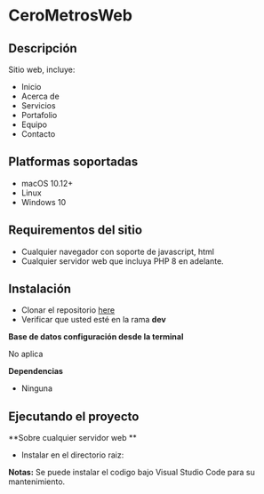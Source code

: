 # CeroMetrosWeb
## Descripción

Sitio web, incluye:
- Inicio
- Acerca de
- Servicios
- Portafolio
- Equipo
- Contacto


Platformas soportadas
-------------------

- macOS 10.12+
- Linux
- Windows 10

Requirementos del sitio
-------------------

- Cualquier navegador con soporte de javascript, html
- Cualquier servidor web que incluya PHP 8 en adelante.

## Instalación

- Clonar el repositorio [here](https://github.com/<your_username>/<your_repo_name>.git)
- Verificar que usted esté en la rama **dev**

**Base de datos configuración desde la terminal**

No aplica


**Dependencias**

- Ninguna


Ejecutando el proyecto
---------------

**Sobre cualquier servidor web **
- Instalar en el directorio raiz:


**Notas:**
Se puede instalar el codigo bajo Visual Studio Code para su mantenimiento.
